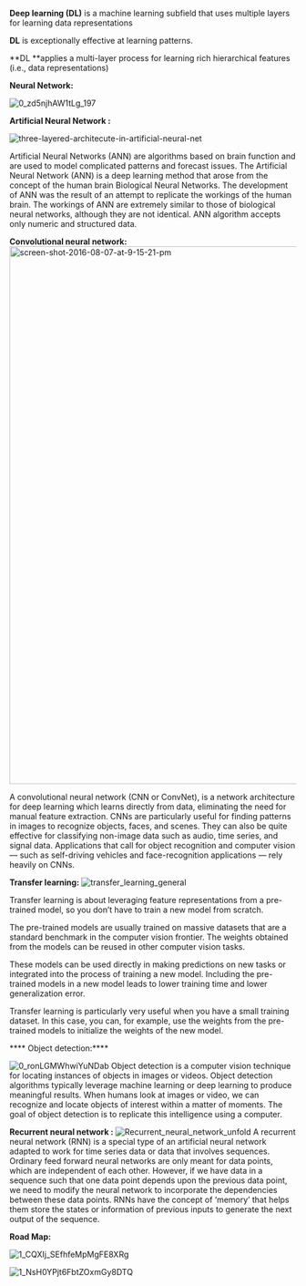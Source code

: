 **Deep learning (DL)** is a machine learning subfield that uses multiple layers for learning data representations

**DL** is exceptionally effective at learning patterns.

**DL **applies a multi-layer process for learning rich hierarchical  features (i.e., data representations)

**Neural Network:**


![0_zd5njhAW1tLg_197](https://user-images.githubusercontent.com/76399951/195997457-1e3d830f-a2a1-4838-b9b5-6dec6cc8071c.png)

**Artificial Neural Network :**

![three-layered-architecute-in-artificial-neural-net](https://user-images.githubusercontent.com/76399951/195997567-464c30c4-f39b-42c7-8960-642afb9d93a7.png)

Artificial Neural Networks (ANN) are algorithms based on brain function and are used to model complicated patterns and forecast issues. The Artificial Neural Network (ANN) is a deep learning method that arose from the concept of the human brain Biological Neural Networks. The development of ANN was the result of an attempt to replicate the workings of the human brain. The workings of ANN are extremely similar to those of biological neural networks, although they are not identical. ANN algorithm accepts only numeric and structured data.

**Convolutional neural network:**
<img width="944" alt="screen-shot-2016-08-07-at-9-15-21-pm" src="https://user-images.githubusercontent.com/76399951/195997731-3077dd94-1c12-41a1-9278-196bbeb20adf.png">

A convolutional neural network (CNN or ConvNet), is a network architecture for deep learning which learns directly from data, eliminating the need for manual feature extraction.
CNNs are particularly useful for finding patterns in images to recognize objects, faces, and scenes. They can also be quite effective for classifying non-image data such as audio, time series, and signal data.
Applications that call for object recognition and computer vision — such as self-driving vehicles and face-recognition applications — rely heavily on CNNs.

**Transfer learning:**
![transfer_learning_general](https://user-images.githubusercontent.com/76399951/195998064-f7e0955c-3cb4-4469-b5b6-8c97100dee79.png)

Transfer learning is about leveraging feature representations from a pre-trained model, so you don’t have to train a new model from scratch. 

The pre-trained models are usually trained on massive datasets that are a standard benchmark in the computer vision frontier. The weights obtained from the models can be reused in other computer vision tasks. 

These models can be used directly in making predictions on new tasks or integrated into the process of training a new model. Including the pre-trained models in a new model leads to lower training time and lower generalization error.  

Transfer learning is particularly very useful when you have a small training dataset. In this case, you can, for example, use the weights from the pre-trained models to initialize the weights of the new model.

**** Object detection:****

![0_ronLGMWhwiYuNDab](https://user-images.githubusercontent.com/76399951/195998165-130f17ad-674f-4e9c-8a97-45fc836868a5.gif)
Object detection is a computer vision technique for locating instances of objects in images or videos. Object detection algorithms typically leverage machine learning or deep learning to produce meaningful results. When humans look at images or video, we can recognize and locate objects of interest within a matter of moments. The goal of object detection is to replicate this intelligence using a computer.

**Recurrent neural network :**
![Recurrent_neural_network_unfold](https://user-images.githubusercontent.com/76399951/195998221-65115645-250e-4116-9e4e-92420a9660ef.svg)
A recurrent neural network (RNN) is a special type of an artificial neural network adapted to work for time series data or data that involves sequences. Ordinary feed forward neural networks are only meant for data points, which are independent of each other. However, if we have data in a sequence such that one data point depends upon the previous data point, we need to modify the neural network to incorporate the dependencies between these data points. RNNs have the concept of ‘memory’ that helps them store the states or information of previous inputs to generate the next output of the sequence.

**Road Map:**

![1_CQXIj_SEfhfeMpMgFE8XRg](https://user-images.githubusercontent.com/76399951/195998316-fa2f2243-2364-421f-aeb9-65abb8e41eee.jpg)

![1_NsH0YPjt6FbtZOxmGy8DTQ](https://user-images.githubusercontent.com/76399951/195998320-fe71d813-c174-4294-9320-c1c5321c0674.jpg)

